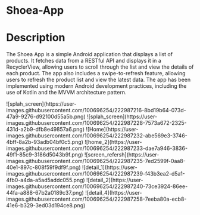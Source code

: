 # Shoea-App
<h1>Description</h1>
<p>The Shoea App is a simple Android application that displays a list of products. It fetches data from a RESTful API and displays it in a RecyclerView, allowing users to scroll through the list and view the details of each product. The app also includes a swipe-to-refresh feature, allowing users to refresh the product list and view the latest data. The app has been implemented using modern Android development practices, including the use of Kotlin and the MVVM architecture pattern.</p>![splah_screen](https://user-images.githubusercontent.com/100696254/222987216-8bd19b64-073d-47a9-9276-d92100d55a5b.png)
![splah_screen](https://user-images.githubusercontent.com/100696254/222987228-7573a672-2325-431d-a2b9-dfb8e49857a6.png)
![Home](https://user-images.githubusercontent.com/100696254/222987232-abe569e3-3746-4bff-8a2b-93adb04bf0c5.png)
![home_2](https://user-images.githubusercontent.com/100696254/222987233-dae7a946-3836-49f1-85c9-3186d5043b9f.png)
![screen_refersh](https://user-images.githubusercontent.com/100696254/222987235-7ed2599f-0aa8-40e1-897c-808f59f9df9f.png)
![detail_1](https://user-images.githubusercontent.com/100696254/222987239-f43b3ea2-d5a1-4fb0-a4da-a5ad5addc055.png)
![detail_2](https://user-images.githubusercontent.com/100696254/222987240-73ce3924-86ee-44fa-a888-67b2a0189c37.png)
![detail_4](https://user-images.githubusercontent.com/100696254/222987258-7eeba80a-ecb8-41e6-b329-3ed03d194ce8.png)
